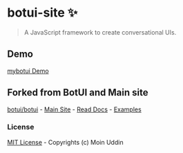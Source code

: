 # botui-site ✨

> A JavaScript framework to create conversational UIs.

## Demo

[mybotui Demo](https://airqz.github.io/mybotui/)

## Forked from BotUI and Main site

[botui/botui](https://github.com/botui/botui) - [Main Site](https://botui.org) - [Read Docs](https://docs.botui.org) - [Examples](https://github.com/moinism/botui-examples)

### License

[MIT License](https://github.com/moinism/botui/blob/master/LICENSE) - Copyrights (c) Moin Uddin